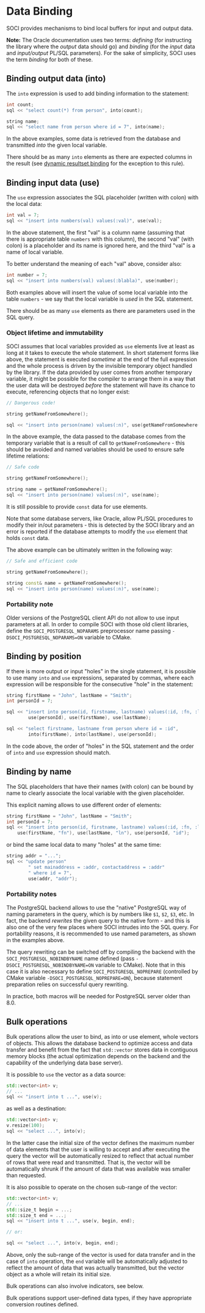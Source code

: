 # Data Binding

SOCI provides mechanisms to bind local buffers for input and output data.

**Note:** The Oracle documentation uses two terms: *defining* (for instructing the library where the *output* data should go) and *binding* (for the *input* data and *input/output* PL/SQL parameters). For the sake of simplicity, SOCI uses the term *binding* for both of these.

## Binding output data (into)

The `into` expression is used to add binding information to
the statement:

```cpp
int count;
sql << "select count(*) from person", into(count);

string name;
sql << "select name from person where id = 7", into(name);
```

In the above examples, some data is retrieved from the database and transmitted *into* the given local variable.

There should be as many `into` elements as there are expected columns in the result (see [dynamic resultset binding](#dynamic") for the exception to this rule).

## Binding input data (use)

The `use` expression associates the SQL placeholder (written with colon) with the local data:

```cpp
int val = 7;
sql << "insert into numbers(val) values(:val)", use(val);
```

In the above statement, the first "val" is a column name (assuming that there is appropriate table `numbers` with this column), the second "val" (with colon) is a placeholder and its name is ignored here, and the third "val" is a name of local variable.

To better understand the meaning of each "val" above, consider also:

```cpp
int number = 7;
sql << "insert into numbers(val) values(:blabla)", use(number);
```

Both examples above will insert the value of some local variable into the table `numbers` - we say that the local variable is *used* in the SQL statement.

There should be as many `use` elements as there are parameters used in the SQL query.

### Object lifetime and immutability

SOCI assumes that local variables provided as `use` elements live at least as long at it takes to execute the whole statement.
In short statement forms like above, the statement is executed *sometime* at the end of the full expression and the whole process is driven by the invisible temporary object handled by the library.
If the data provided by user comes from another temporary variable, it might be possible for the compiler to arrange them in a way that the user data will be destroyed *before* the statement will have its chance to execute, referencing objects that no longer exist:

```cpp
// Dangerous code!

string getNameFromSomewhere();

sql << "insert into person(name) values(:n)", use(getNameFromSomewhere());
```

In the above example, the data passed to the database comes from the temporary variable that is a result of call to `getNameFromSomewhere` - this should be avoided and named variables should be used to ensure safe lifetime relations:

```cpp
// Safe code

string getNameFromSomewhere();

string name = getNameFromSomewhere();
sql << "insert into person(name) values(:n)", use(name);
```

It is still possible to provide `const` data for use elements.

Note that some database servers, like Oracle, allow PL/SQL procedures to modify their in/out parameters - this is detected by the SOCI library and an error is reported if the database attempts to modify the `use` element that holds `const` data.

The above example can be ultimately written in the following way:

```cpp
// Safe and efficient code

string getNameFromSomewhere();

string const& name = getNameFromSomewhere();
sql << "insert into person(name) values(:n)", use(name);
```

### Portability note

Older versions of the PostgreSQL client API do not allow to use input parameters at all.
In order to compile SOCI with those old client libraries, define the `SOCI_POSTGRESQL_NOPARAMS` preprocessor name passing `-DSOCI_POSTGRESQL_NOPARAMS=ON` variable to CMake.

## Binding by position

If there is more output or input "holes" in the single statement, it is possible to use many `into` and `use` expressions, separated by commas, where each expression will be responsible for the consecutive "hole" in the statement:

```cpp
string firstName = "John", lastName = "Smith";
int personId = 7;

sql << "insert into person(id, firstname, lastname) values(:id, :fn, :ln)",
        use(personId), use(firstName), use(lastName);

sql << "select firstname, lastname from person where id = :id",
        into(firstName), into(lastName), use(personId);
```

In the code above, the order of "holes" in the SQL statement and the order of `into` and `use` expression should match.

## Binding by name

The SQL placeholders that have their names (with colon) can be bound by name to clearly associate the local variable with the given placeholder.

This explicit naming allows to use different order of elements:

```cpp
string firstName = "John", lastName = "Smith";
int personId = 7;
sql << "insert into person(id, firstname, lastname) values(:id, :fn, :ln)",
    use(firstName, "fn"), use(lastName, "ln"), use(personId, "id");
```

or bind the same local data to many "holes" at the same time:

```cpp
string addr = "...";
sql << "update person"
        " set mainaddress = :addr, contactaddress = :addr"
        " where id = 7",
        use(addr, "addr");
```

### Portability notes

The PostgreSQL backend allows to use the "native" PostgreSQL way of naming parameters in the query, which is by numbers like `$1`, `$2`, `$3`, etc.
In fact, the backend *rewrites* the given query to the native form - and this is also one of the very few places where SOCI intrudes into the SQL query.
For portability reasons, it is recommended to use named parameters, as shown in the examples above.

The query rewriting can be switched off by compiling the backend with the `SOCI_POSTGRESQL_NOBINDBYNAME` name defined (pass `-DSOCI_POSTGRESQL_NOBINDBYNAME=ON` variable to CMake).
Note that in this case it is also necessary to define `SOCI_POSTGRESQL_NOPREPARE` (controlled by CMake variable `-DSOCI_POSTGRESQL_NOPREPARE=ON`), because statement preparation relies on successful query rewriting.

In practice, both macros will be needed for PostgreSQL server older than 8.0.

## Bulk operations

Bulk operations allow the user to bind, as into or use element, whole vectors of objects.
This allows the database backend to optimize access and data transfer and benefit from the fact that `std::vector` stores data in contiguous memory blocks (the actual optimization depends on the backend and the capability of the underlying data base server).

It is possible to `use` the vector as a data source:

```cpp
std::vector<int> v;
// ...
sql << "insert into t ...", use(v);
```

as well as a destination:

```cpp
std::vector<int> v;
v.resize(100);
sql << "select ...", into(v);
```

In the latter case the initial size of the vector defines the maximum number of data elements that the user is willing to accept and after executing the query the vector will be automatically resized to reflect that actual number of rows that were read and transmitted.
That is, the vector will be automatically shrunk if the amount of data that was available was smaller than requested.

It is also possible to operate on the chosen sub-range of the vector:

```cpp
std::vector<int> v;
// ...
std::size_t begin = ...;
std::size_t end = ...;
sql << "insert into t ...", use(v, begin, end);

// or:

sql << "select ...", into(v, begin, end);
```

Above, only the sub-range of the vector is used for data transfer and in the case of `into` operation, the `end` variable will be automatically adjusted to reflect the amount of data that was actually transmitted, but the vector object as a whole will retain its initial size.

Bulk operations can also involve indicators, see below.

Bulk operations support user-defined data types, if they have appropriate conversion routines defined.
